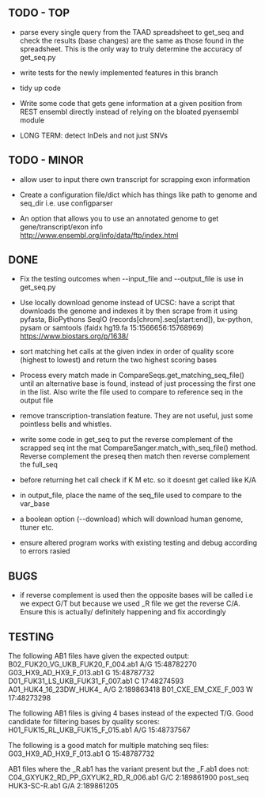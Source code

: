 ## TODO - TOP

- parse every single query from the TAAD spreadsheet to get_seq and check the results (base changes) are the same as those found in the spreadsheet. This is the only way to truly determine the accuracy of get_seq.py

- write tests for the newly implemented features in this branch

- tidy up code

- Write some code that gets gene information at a given position from REST ensembl directly instead of relying on the bloated pyensembl module

- LONG TERM: detect InDels and not just SNVs



## TODO - MINOR

- allow user to input there own transcript for scrapping exon information

- Create a configuration file/dict which has things like path to genome and seq_dir i.e. use configparser

- An option that allows you to use an annotated genome to get gene/transcript/exon info http://www.ensembl.org/info/data/ftp/index.html



## DONE

- Fix the testing outcomes when --input_file and --output_file is use in get_seq.py

- Use locally download genome instead of UCSC: have a script that downloads the genome and indexes it by then scrape from it using pyfasta, BioPythons SeqIO (records[chrom].seq[start:end]), bx-python, pysam or samtools (faidx hg19.fa 15:1566656:15768969)   https://www.biostars.org/p/1638/

- sort matching het calls at the given index in order of quality score (highest to lowest) and return the two highest scoring bases

- Process every match made in CompareSeqs.get_matching_seq_file() until an alternative base is found, instead of just processing the first one in the list. Also write the file used to compare to reference seq in the output file

- remove transcription-translation feature. They are not useful, just some pointless bells and whistles.

- write some code in get_seq to put the reverse complement of the scrapped seq int the mat CompareSanger.match_with_seq_file() method. Reverse complement the preseq then match then reverse complement the full_seq

- before returning het call check if K M etc. so it doesnt get called like K/A

- in output_file, place the name of the seq_file used to compare to the var_base

- a boolean option (--download) which will download human genome, ttuner etc.

- ensure altered program works with existing testing and debug according to errors rasied

## BUGS

- if reverse complement is used then the opposite bases will be called i.e we expect G/T but because we used _R file we get the reverse C/A. Ensure this is actually/ definitely happening and fix accordingly

## TESTING

The following AB1 files have given the expected output:
  B02_FUK20_VG_UKB_FUK20_F_004.ab1    A/G 15:48782270
  G03_HX9_AD_HX9_F_013.ab1            G 15:48787732
  D01_FUK31_LS_UKB_FUK31_F_007.ab1    C 17:48274593
  A01_HUK4_16_23DW_HUK4_              A/G 2:189863418
  B01_CXE_EM_CXE_F_003                W 17:48273298

The following AB1 files is giving 4 bases instead of the expected T/G. Good candidate for filtering bases by quality scores:
  H01_FUK15_RL_UKB_FUK15_F_015.ab1  A/G  15:48737567 

The following is a good match for multiple matching seq files:
  G03_HX9_AD_HX9_F_013.ab1   G 15:48787732

AB1 files where the _R.ab1 has the variant present but the _F.ab1 does not:
  C04_GXYUK2_RD_PP_GXYUK2_RD_R_006.ab1  G/C 2:189861900       post_seq
  HUK3-SC-R.ab1                         G/A    2:189861205

